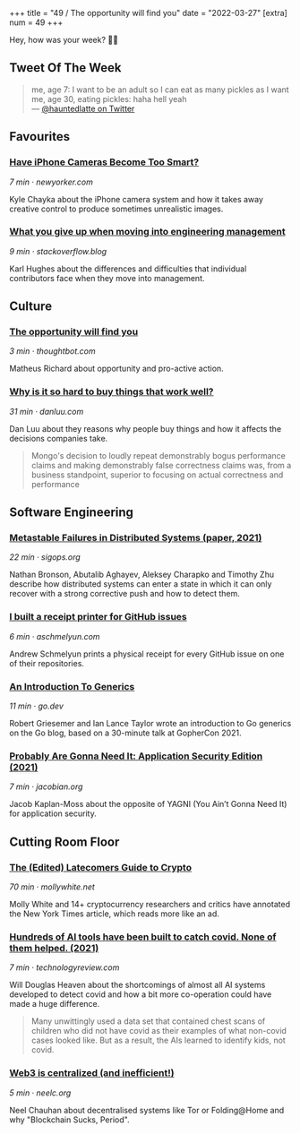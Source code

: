 +++
title = "49 / The opportunity will find you"
date = "2022-03-27"
[extra]
num = 49
+++

Hey, how was your week? ✌🏻

## Tweet Of The Week
> me, age 7: I want to be an adult so I can eat as many pickles as I want  
> me, age 30, eating pickles: haha hell yeah  
> — [@hauntedlatte on Twitter](https://twitter.com/hauntedlatte/status/1440103105568206853)

## Favourites
### [Have iPhone Cameras Become Too Smart?](https://www.newyorker.com/culture/infinite-scroll/have-iphone-cameras-become-too-smart)
_7 min  ·  newyorker.com_

Kyle Chayka about the iPhone camera system and how it takes away creative control to produce sometimes unrealistic images.

### [What you give up when moving into engineering management](https://stackoverflow.blog/2022/02/23/what-you-give-up-when-moving-into-engineering-management/)
_9 min · stackoverflow.blog_

Karl Hughes about the differences and difficulties that individual contributors face when they move into management.

## Culture
### [The opportunity will find you](https://thoughtbot.com/blog/the-opportunity-will-find-you)
_3 min · thoughtbot.com_

Matheus Richard about opportunity and pro-active action.

### [Why is it so hard to buy things that work well?](https://danluu.com/nothing-works/)
_31 min · danluu.com_

Dan Luu about they reasons why people buy things and how it affects the decisions companies take.

> Mongo's decision to loudly repeat demonstrably bogus performance claims and making demonstrably false correctness claims was, from a business standpoint, superior to focusing on actual correctness and performance

## Software Engineering
### [Metastable Failures in Distributed Systems (paper, 2021)](https://sigops.org/s/conferences/hotos/2021/papers/hotos21-s11-bronson.pdf)
_22 min · sigops.org_

Nathan Bronson, Abutalib Aghayev, Aleksey Charapko and Timothy Zhu describe how distributed systems can enter a state in which it can only recover with a strong corrective push and how to detect them.

### [I built a receipt printer for GitHub issues](https://aschmelyun.com/blog/i-built-a-receipt-printer-for-github-issues/)
_6 min · aschmelyun.com_

Andrew Schmelyun prints a physical receipt for every GitHub issue on one of their repositories. 

### [An Introduction To Generics](https://go.dev/blog/intro-generics)
_11 min · go.dev_

Robert Griesemer and Ian Lance Taylor wrote an introduction to Go generics on the Go blog, based on a 30-minute talk at GopherCon 2021.

### [Probably Are Gonna Need It: Application Security Edition (2021)](https://jacobian.org/2021/jul/8/appsec-pagnis/)
_7 min · jacobian.org_

Jacob Kaplan-Moss about the opposite of YAGNI (You Ain’t Gonna Need It) for application security.

## Cutting Room Floor 
### [The (Edited) Latecomers Guide to Crypto](https://www.mollywhite.net/annotations/latecomers-guide-to-crypto)
_70 min · mollywhite.net_

Molly White and 14+ cryptocurrency researchers and critics have annotated the New York Times article, which reads more like an ad.

### [Hundreds of AI tools have been built to catch covid. None of them helped. (2021)](https://www.technologyreview.com/2021/07/30/1030329/machine-learning-ai-failed-covid-hospital-diagnosis-pandemic)
_7 min · technologyreview.com_

Will Douglas Heaven about the shortcomings of almost all AI systems developed to detect covid and how a bit more co-operation could have made a huge difference.

> Many unwittingly used a data set that contained chest scans of children who did not have covid as their examples of what non-covid cases looked like. But as a result, the AIs learned to identify kids, not covid.

### [Web3 is centralized (and inefficient!)](https://www.neelc.org/posts/web3-centralized/)
_5 min · neelc.org_

Neel Chauhan about decentralised systems like Tor or Folding@Home and why "Blockchain Sucks, Period".